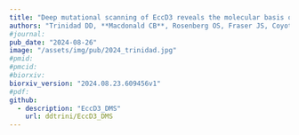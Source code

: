 ```yaml
---
title: "Deep mutational scanning of EccD3 reveals the molecular basis of its essentiality in the mycobacterium ESX secretion system"
authors: "Trinidad DD, **Macdonald CB**, Rosenberg OS, Fraser JS, Coyote-Maestas W"
#journal:
pub_date: "2024-08-26"
image: "/assets/img/pub/2024_trinidad.jpg"
#pmid:
#pmcid:
#biorxiv:
biorxiv_version: "2024.08.23.609456v1"
#pdf:
github:
  - description: "EccD3_DMS"
    url: ddtrini/EccD3_DMS
---
```

